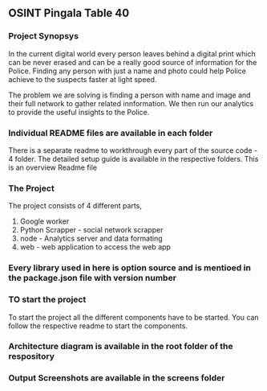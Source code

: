 
## OSINT Pingala Table 40

### Project Synopsys

In the current digital world every person leaves behind a digital print which can be never erased and can be a really good source of information for the Police. Finding any person with just a name and photo could help Police achieve to the suspects faster at light speed.

The problem we are solving is finding a person with name and image and their full network to gather related innformation. We then run our analytics to provide the useful insights to the Police.

### Individual README files are available in each folder
There is a separate readme to workthrough every part of the source code - 4 folder. The detailed setup guide is available in the respective folders. This is an overview Readme file

### The Project

The project consists of 4 different parts,

1. Google worker
2. Python Scrapper - social network scrapper
3. node - Analytics server and data formating
4. web - web application to access the web app

### Every library used in here is option source and is mentioed in the package.json file with version number

### TO start the project

To start the project all the different components have to be started. You can follow the respective readme to start the components.

### Architecture diagram is available in the root folder of the respository

### Output Screenshots are available in the screens folder
